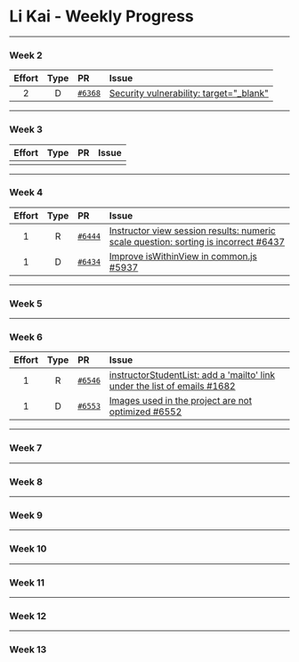 # Li Kai - Weekly Progress

---

### Week 2

Effort| Type | PR | Issue
:----:|:----:|:-----------|:------
2 | D | [`#6368`](https://github.com/TEAMMATES/teammates/pull/6368) | [Security vulnerability: target="_blank"](https://github.com/TEAMMATES/teammates/issues/6367)

---
### Week 3

Effort| Type | PR | Issue
:----:|:----:|:-----------|:------
 |  |  |

---
### Week 4

Effort| Type | PR | Issue
:----:|:----:|:-----------|:------
1 | R | [`#6444`](https://github.com/TEAMMATES/teammates/pull/6444) | [Instructor view session results: numeric scale question: sorting is incorrect #6437](https://github.com/TEAMMATES/teammates/issues/6437)
1 | D | [`#6434`](https://github.com/TEAMMATES/teammates/pull/6434) | [Improve isWithinView in common.js #5937](https://github.com/TEAMMATES/teammates/issues/5937)

---
### Week 5

---
### Week 6
Effort| Type | PR | Issue
:----:|:----:|:-----------|:------
1 | R | [`#6546`](https://github.com/TEAMMATES/teammates/pull/6546) | [instructorStudentList: add a 'mailto' link under the list of emails #1682](https://github.com/TEAMMATES/teammates/issues/1682)
1 | D | [`#6553`](https://github.com/TEAMMATES/teammates/pull/6553) | [Images used in the project are not optimized #6552](https://github.com/TEAMMATES/teammates/issues/6552)

---
### Week 7

---
### Week 8

---
### Week 9

---
### Week 10

---
### Week 11

---
### Week 12

---
### Week 13

